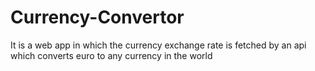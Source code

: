 # Currency-Convertor
It is a web app in which the currency exchange rate is fetched by an api which converts euro to any currency in the world

